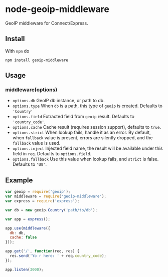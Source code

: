 # node-geoip-middleware

GeoIP middleware for Connect/Express.

## Install

With `npm` do

```
npm install geoip-middleware
```

## Usage

### middleware(options)

- `options.db` GeoIP db instance, or path to db.
- `options.type` When `db` is a path, this type of `geoip` is created.
  Defaults to `'Country'`
- `options.field` Extracted field from `geoip` result.
  Defaults to `'country_code'`.
- `options.cache` Cache result (requires session support),
  defaults to `true`.
- `options.strict` When lookup fails, handle it as an error.
  By default, when `fallback` value is present, errors are silently
  dropped, and the `fallback` value is used.
- `options.inject` Injected field name, the result will be available
  under this field in `req`. Defaults to `options.field`.
- `options.fallback` Use this value when lookup fails,
  and `strict` is false. Defaults to `'US'`.

## Example

```js
var geoip = require('geoip');
var middleware = require('geoip-middleware');
var express = require('express');

var db = new geoip.Country('path/to/db');

var app = express();

app.use(middleware({
  db: db,
  cache: false
}));

app.get('/', function(req, res) {
  res.send('Yo r here: ' + req.country_code);
});

app.listen(3000);
```
